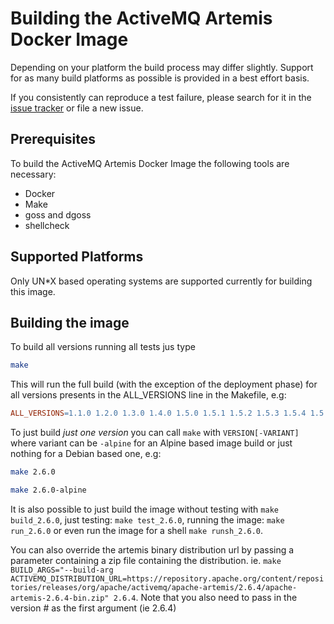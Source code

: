 # Building the ActiveMQ Artemis Docker Image

Depending on your platform the build process may differ slightly. Support for as many build platforms as possible is provided in a best effort basis.

If you consistently can reproduce a test failure, please search for it in the [issue tracker](https://github.com/vromero/activemq-artemis-docker/issues) or file a new issue.

## Prerequisites

To build the ActiveMQ Artemis Docker Image the following tools are necessary:

- Docker
- Make
- goss and dgoss
- shellcheck

## Supported Platforms

Only UN*X based operating systems are supported currently for building this image. 

## Building the image

To build all versions running all tests jus type

```bash
make
```

This will run the full build (with the exception of the deployment phase) for all versions presents in the ALL_VERSIONS line in the Makefile, e.g:

```Makefile
ALL_VERSIONS=1.1.0 1.2.0 1.3.0 1.4.0 1.5.0 1.5.1 1.5.2 1.5.3 1.5.4 1.5.5 1.5.6 2.0.0 2.1.0 2.2.0 2.3.0 2.4.0 2.5.0 2.6.0 2.6.1 2.6.2 2.6.3 2.6.4
```

To just build *just one version* you can call `make` with `VERSION[-VARIANT]` where variant can be `-alpine` for an Alpine based image build or just nothing for a Debian based one, e.g:

```bash
make 2.6.0
```

```bash
make 2.6.0-alpine
```

It is also possible to just build the image without testing with `make build_2.6.0`, just testing: `make test_2.6.0`, running the image: `make run_2.6.0` or even run the image for a shell `make runsh_2.6.0`.

You can also override the artemis binary distribution url by passing a parameter containing a zip file containing the distribution.  ie.  `make BUILD_ARGS="--build-arg ACTIVEMQ_DISTRIBUTION_URL=https://repository.apache.org/content/repositories/releases/org/apache/activemq/apache-artemis/2.6.4/apache-artemis-2.6.4-bin.zip" 2.6.4`.   Note that you also need to pass in the version # as the first argument (ie 2.6.4)


